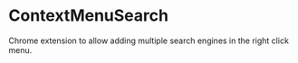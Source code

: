 ContextMenuSearch
=================

Chrome extension to allow adding multiple search engines in the right click menu.
